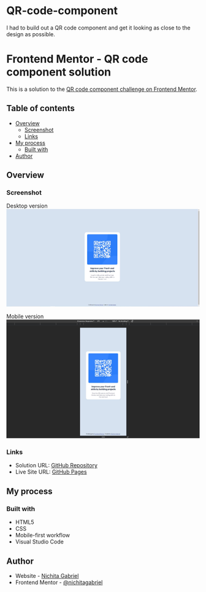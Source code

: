 # QR-code-component
I had to build out a QR code component and get it looking as close to the design as possible.

# Frontend Mentor - QR code component solution

This is a solution to the [QR code component challenge on Frontend Mentor](https://www.frontendmentor.io/challenges/qr-code-component-iux_sIO_H).

## Table of contents

- [Overview](#overview)
  - [Screenshot](#screenshot)
  - [Links](#links)
- [My process](#my-process)
  - [Built with](#built-with)
- [Author](#author)

## Overview

### Screenshot
Desktop version
<img src="screenshots\Solution-Desktop-Version.JPG" alt="Desktop Version" width="1024"/>

Mobile version
<img src="screenshots/Solution-Mobile-Version.JPG" alt="Desktop Version" width="1024"/>

### Links

- Solution URL: [GitHub Repository](https://github.com/NichitaGabriel/QR-code-componentcom)
- Live Site URL: [GitHub Pages](https://nichitagabriel.github.io/QR-code-component/)

## My process

### Built with

- HTML5 
- CSS 
- Mobile-first workflow
- Visual Studio Code

## Author

- Website - [Nichita Gabriel](https://github.com/NichitaGabriel)
- Frontend Mentor - [@nichitagabriel](https://www.frontendmentor.io/profile/NichitaGabriel)
